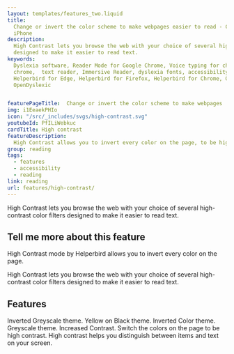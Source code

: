 ```yaml
---
layout: templates/features_two.liquid
title:
  Change or invert the color scheme to make webpages easier to read - Chrome, Firefox, Edge, iPad,
  iPhone
description:
  High Contrast lets you browse the web with your choice of several high-contrast color filters
  designed to make it easier to read text.
keywords:
  Dyslexia software, Reader Mode for Google Chrome, Voice typing for chrome, Text to speech for
  chrome,  text reader, Immersive Reader, dyslexia fonts, accessibility software, dyslexia software,
  Helperbird for Edge, Helperbird for Firefox, Helperbird for Chrome, Opendyslexic for Chrome,
  OpenDyslexic


featurePageTitle:  Change or invert the color scheme to make webpages
img: i1EeaekPHIo
icon: "/src/_includes/svgs/high-contrast.svg"
youtubeId: PfILiWebkuc
cardTitle: High contrast
featureDescription:
  High Contrast allows you to invert every color on the page, to be high contrast. Four different themes to choose from.
group: reading
tags: 
  - features
  - accessibility
  - reading
link: reading
url: features/high-contrast/
---
```



High Contrast lets you browse the web with your choice of several high-contrast color filters designed to make it easier to read text.


## Tell me more about this feature

High Contrast mode by Helperbird allows you to invert every color on the page. 

High Contrast lets you browse the web with your choice of several high-contrast color filters designed to make it
easier to read text.



## Features

Inverted Greyscale theme.
Yellow on Black theme.
Inverted Color theme.
Greyscale theme.
Increased Contrast.
Switch the colors on the page to be high contrast.
High contrast helps you distinguish between items and text on your screen.

















